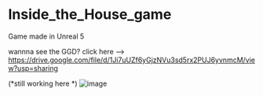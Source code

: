 # Inside_the_House_game
Game made in Unreal 5

wannna see the GGD? click here --> https://drive.google.com/file/d/1Ji7uUZf6yGjzNVu3sd5rx2PUJ6yvnmcM/view?usp=sharing


(*still working here *)
![image](https://user-images.githubusercontent.com/69162988/225506926-5c743016-226d-43da-8eab-69ce71afe5ba.png)
